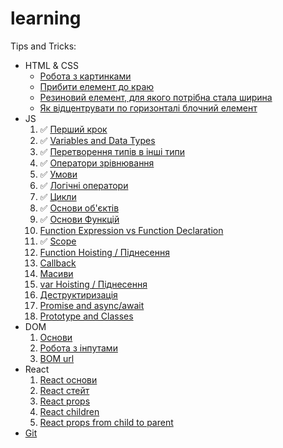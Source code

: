 # learning

Tips and Tricks:
- HTML & CSS
  - [Робота з картинками](tips-and-tricks/html-and-css/images/README.md)
  - [Прибити елемент до краю](tips-and-tricks/html-and-css/flex-align-last/README.md)
  - [Резиновий елемент, для якого потрібна стала ширина](tips-and-tricks/html-and-css/auto-resize/README.md)
  - [Як відцентрувати по горизонталі блочний елемент](tips-and-tricks/html-and-css/horizontal-centering-of-block/README.md)
- JS
  1. ✅ [Перший крок](js/first-step/README.md)
  2. ✅ [Variables and Data Types](js/variables-and-data-types/README.md)
  3. ✅ [Перетворення типів в інші типи](js/type-conversion/README.md)
  4. ✅ [Оператори зрівнювання](js/comparison/README.md)
  5. ✅ [Умови](js/condition/README.md)
  6. ✅ [Логічні оператори](js/logical-operators/README.md)
  7. ✅ [Цикли](js/loop/README.md)
  8. ✅ [Основи об'єктів](js/objects-basic/README.md)
  9. ✅ [Основи Функцій](js/functions-basic/README.md)
  10. [Function Expression vs Function Declaration](js/function-expression-vs-function-declaration/README.md)
  11. ✅ [Scope](js/scope/README.md)
  12. [Function Hoisting / Піднесення](js/function-hoisting/README.md)
  13. [Callback](js/callback/README.md)
  14. [Масиви]()
  15. [var Hoisting / Піднесення](js/var-hoisting/README.md)
  16. [Деструктиризація](js/destructuring/README.md)
  17. [Promise and async/await]()
  18. [Prototype and Classes]()
- DOM
  1. [Основи](dom/dom-basics/README.md)
  2. [Робота з інпутами]()
  3. [BOM url]()
- React
  1. [React основи](react/basics/README.md)
  2. [React стейт](react/state/README.md)
  3. [React props](react/components-and-props/README.md)
  4. [React children](react/children/README.md)
  4. [React props from child to parent](react/props-from-child-to-parent/README.md)
- [Git](Git.md)
